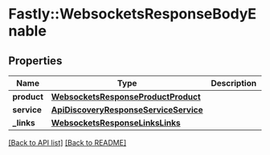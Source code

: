 # Fastly::WebsocketsResponseBodyEnable

## Properties

| Name | Type | Description | Notes |
| ---- | ---- | ----------- | ----- |
| **product** | [**WebsocketsResponseProductProduct**](WebsocketsResponseProductProduct.md) |  | [optional] |
| **service** | [**ApiDiscoveryResponseServiceService**](ApiDiscoveryResponseServiceService.md) |  | [optional] |
| **_links** | [**WebsocketsResponseLinksLinks**](WebsocketsResponseLinksLinks.md) |  | [optional] |

[[Back to API list]](../../README.md#endpoints) [[Back to README]](../../README.md)

